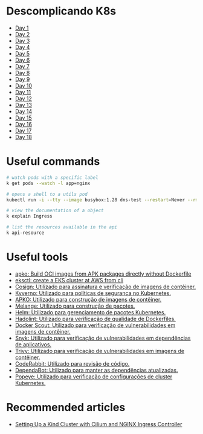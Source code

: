 # Descomplicando K8s

- [Day 1](./day-1/k8s/README.md)
- [Day 2](./day-2/README.md)
- [Day 3](./day-3/README.md)
- [Day 4](./day-4/README.md)
- [Day 5](./day-5/README.md)
- [Day 6](./day-6/README.md)
- [Day 7](./day-7/README.md)
- [Day 8](./day-8/README.md)
- [Day 9](./day-9/README.md)
- [Day 10](./day-10/README.md)
- [Day 11](./day-11/README.md)
- [Day 12](./day-12/README.md)
- [Day 13](./day-13/README.md)
- [Day 14](./day-14/README.md)
- [Day 15](./day-15/README.md)
- [Day 16](./day-16/README.md)
- [Day 17](./day-17/README.md)
- [Day 18](./day-18/README.md)

# Useful commands

```bash
# watch pods with a specific label
k get pods --watch -l app=nginx

# opens a shell to a utils pod
kubectl run -i --tty --image busybox:1.28 dns-test --restart=Never --rm

# view the documentation of a object
k explain Ingress

# list the resources available in the api
k api-resource
```

# Useful tools

- [apko: Build OCI images from APK packages directly without Dockerfile ](https://github.com/chainguard-dev/apko)
- [eksctl: create a EKS cluster at AWS from cli](https://eksctl.io/)
- [Cosign: Utilizado para assinatura e verificação de imagens de contêiner.]()
- [Kyverno: Utilizado para políticas de segurança no Kubernetes.](https://kyverno.io/)
- [APKO: Utilizado para construção de imagens de contêiner.]()
- [Melange: Utilizado para construção de pacotes.]()
- [Helm: Utilizado para gerenciamento de pacotes Kubernetes.]()
- [Hadolint: Utilizado para verificação de qualidade de Dockerfiles.]()
- [Docker Scout: Utilizado para verificação de vulnerabilidades em imagens de contêiner.]()
- [Snyk: Utilizado para verificação de vulnerabilidades em dependências de aplicativos.]()
- [Trivy: Utilizado para verificação de vulnerabilidades em imagens de contêiner.]()
- [CodeRabbit: Utilizado para revisão de código.]()
- [DependaBot: Utilizado para manter as dependências atualizadas.]()
- [Popeye: Utilizado para verificação de configurações de cluster Kubernetes.]()

# Recommended articles

- [Setting Up a Kind Cluster with Cilium and NGINX Ingress Controller](https://docs.frinx.io/frinx-machine/installation/customization/create-kind-cluster/)

